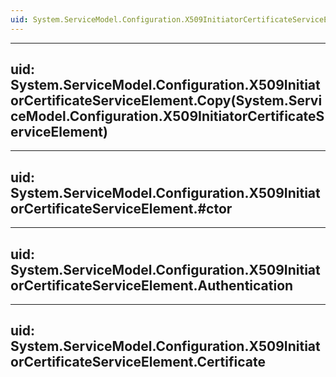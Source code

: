 ```yaml
---
uid: System.ServiceModel.Configuration.X509InitiatorCertificateServiceElement
---
```


---
uid: System.ServiceModel.Configuration.X509InitiatorCertificateServiceElement.Copy(System.ServiceModel.Configuration.X509InitiatorCertificateServiceElement)
---

---
uid: System.ServiceModel.Configuration.X509InitiatorCertificateServiceElement.#ctor
---

---
uid: System.ServiceModel.Configuration.X509InitiatorCertificateServiceElement.Authentication
---

---
uid: System.ServiceModel.Configuration.X509InitiatorCertificateServiceElement.Certificate
---
